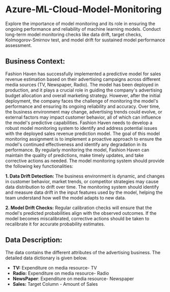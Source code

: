 # Azure-ML-Cloud-Model-Monitoring
Explore the importance of model monitoring and its role in ensuring the ongoing performance and reliability of machine learning models.  Conduct long-term model monitoring checks like data drift, target checks, Kolmogorov-Smirnov test, and model drift for sustained model performance assessment. 


## Business Context: 

Fashion Haven has successfully implemented a predictive model for sales revenue estimation based on their advertising campaigns across different media sources (TV, Newspaper, Radio). The model has been deployed in production, and it plays a crucial role in guiding the company's advertising budget allocation and overall marketing strategy. However, after the initial deployment, the company faces the challenge of monitoring the model's performance and ensuring its ongoing reliability and accuracy. Over time, the business environment may change, advertising trends could evolve, or external factors may impact customer behavior, all of which can influence the model's predictive capabilities. Fashion Haven needs to develop a robust model monitoring system to identify and address potential issues with the deployed sales revenue prediction model.
The goal of this model monitoring assignment is to implement a proactive approach to ensure the model's continued effectiveness and identify any degradation in its performance. By regularly monitoring the model, Fashion Haven can maintain the quality of predictions, make timely updates, and take corrective actions as needed.
The model monitoring system should provide the following key functionalities:

**1. Data Drift Detection:** The business environment is dynamic, and changes in customer behavior, market trends, or competitor strategies may cause data distribution to drift over time. The monitoring system should identify and measure data drift in the input features used by the model, helping the team understand how well the model adapts to new data.

**2. Model Drift Checks:** Regular calibration checks will ensure that the model's predicted probabilities align with the observed outcomes. If the model becomes miscalibrated, corrective actions should be taken to recalibrate it for accurate probability estimates.


## Data Description:

The data contains the different attributes of the advertising business. The detailed data dictionary is given below.

-  **TV:** Expenditure on media resource- TV 
-  **Radio:** Expenditure on media resource- Radio 
-  **NewsPaper**: Expenditure on media resource- Newspaper 
-  **Sales:** Target Column - Amount of Sales
